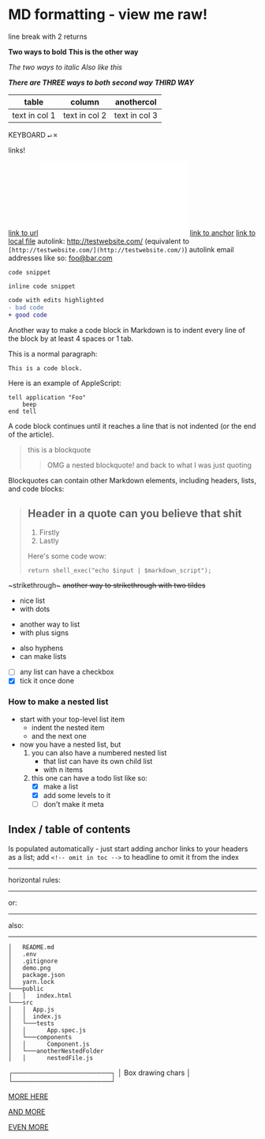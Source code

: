 # MD formatting - view me raw!

line break with 2 returns

**Two ways to bold**
**This is the other way**

_The two ways to italic_
_Also like this_

**_There are THREE ways to both_**
**_second way_**
_**THIRD WAY**_

| table         | column        | anothercol    |
| ------------- | ------------- | ------------- |
| text in col 1 | text in col 2 | text in col 3 |

KEYBOARD
<kbd>↵</kbd>
`⌘`

links!

[link to url](url)
![link to image](my.img)
[link to anchor](#anchor)
[link to local file](local-folder/file.txt)
autolink: <http://testwebsite.com/> (equivalent to `[http://testwebsite.com/](http://testwebsite.com/)`)
autolink email addresses like so: <foo@bar.com>

```
code snippet
```

`inline code snippet`

```diff
code with edits highlighted
- bad code
+ good code
```

Another way to make a code block in Markdown is to indent every line of the
block by at least 4 spaces or 1 tab.

This is a normal paragraph:

    This is a code block.

Here is an example of AppleScript:

    tell application "Foo"
        beep
    end tell

A code block continues until it reaches a line that is not indented
(or the end of the article).

> this is a blockquote
>
> > OMG a nested blockquote!
> > and back to what I was just quoting

Blockquotes can contain other Markdown elements, including headers, lists,
and code blocks:

> ## Header in a quote can you believe that shit
>
> 1.  Firstly
> 2.  Lastly
>
> Here's some code wow:
>
>     return shell_exec("echo $input | $markdown_script");

~strikethrough~
~~another way to strikethrough with two tildes~~

- nice list
- with dots

* another way to list
* with plus signs

- also hyphens
- can make lists
- [ ] any list can have a checkbox
- [x] tick it once done

### How to make a nested list

- start with your top-level list item
  - indent the nested item
  - and the next one
- now you have a nested list, but
  1.  you can also have a numbered nested list
      - that list can have its own child list
      - with n items
  2.  this one can have a todo list like so:
      - [x] make a list
      - [x] add some levels to it
      - [ ] don't make it meta

## Index / table of contents

Is populated automatically - just start adding anchor links to your headers as a list; add `<!-- omit in toc -->` to headline to omit it from the index

---

horizontal rules:

---

or:

---

also:

---

```
│   README.md
│   .env
│   .gitignore
│   demo.png
│   package.json
│   yarn.lock
└───public
│   │   index.html
└───src
│   │  App.js
│   │  index.js
│   └───tests
│   │      App.spec.js
│   └───components
│   │      Component.js
│   └───anotherNestedFolder
│   │      nestedFile.js
```

┌────────────────────┐
│ Box drawing chars │
└────────────────────┘

[MORE HERE](https://learnxinyminutes.com/docs/markdown/)

[AND MORE](https://raw.githubusercontent.com/mxstbr/markdown-test-file/master/TEST.md)

[EVEN MORE](https://github.com/adam-p/markdown-here/wiki/Markdown-Cheatsheet)
